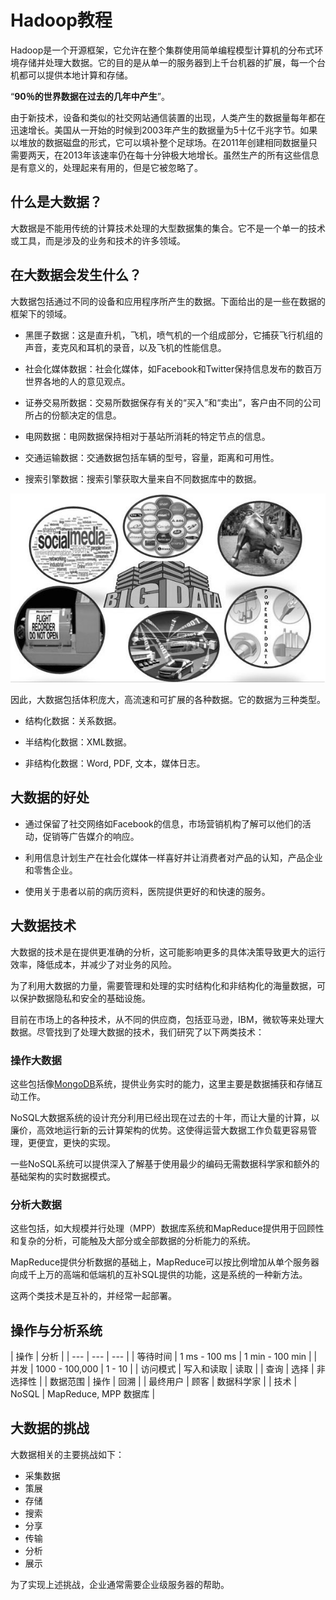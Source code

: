 # Hadoop教程

Hadoop是一个开源框架，它允许在整个集群使用简单编程模型计算机的分布式环境存储并处理大数据。它的目的是从单一的服务器到上千台机器的扩展，每一个台机都可以提供本地计算和存储。

“**90％的世界数据在过去的几年中产生**”。

由于新技术，设备和类似的社交网站通信装置的出现，人类产生的数据量每年都在迅速增长。美国从一开始的时候到2003年产生的数据量为5十亿千兆字节。如果以堆放的数据磁盘的形式，它可以填补整个足球场。在2011年创建相同数据量只需要两天，在2013年该速率仍在每十分钟极大地增长。虽然生产的所有这些信息是有意义的，处理起来有用的，但是它被忽略了。

## 什么是大数据？

大数据是不能用传统的计算技术处理的大型数据集的集合。它不是一个单一的技术或工具，而是涉及的业务和技术的许多领域。

## 在大数据会发生什么？

大数据包括通过不同的设备和应用程序所产生的数据。下面给出的是一些在数据的框架下的领域。

*   黑匣子数据：这是直升机，飞机，喷气机的一个组成部分，它捕获飞行机组的声音，麦克风和耳机的录音，以及飞机的性能信息。

*   社会化媒体数据：社会化媒体，如Facebook和Twitter保持信息发布的数百万世界各地的人的意见观点。

*   证券交易所数据：交易所数据保存有关的“买入”和“卖出”，客户由不同的公司所占的份额决定的信息。

*   电网数据：电网数据保持相对于基站所消耗的特定节点的信息。

*   交通运输数据：交通数据包括车辆的型号，容量，距离和可用性。

*   搜索引擎数据：搜索引擎获取大量来自不同数据库中的数据。

![Big Data](../img/1-14122GH401A4.jpg)

因此，大数据包括体积庞大，高流速和可扩展的各种数据。它的数据为三种类型。

*   结构化数据：关系数据。

*   半结构化数据：XML数据。

*   非结构化数据：Word, PDF, 文本，媒体日志。

## 大数据的好处

*   通过保留了社交网络如Facebook的信息，市场营销机构了解可以他们的活动，促销等广告媒介的响应。

*   利用信息计划生产在社会化媒体一样喜好并让消费者对产品的认知，产品企业和零售企业。

*   使用关于患者以前的病历资料，医院提供更好的和快速的服务。

## 大数据技术

大数据的技术是在提供更准确的分析，这可能影响更多的具体决策导致更大的运行效率，降低成本，并减少了对业务的风险。

为了利用大数据的力量，需要管理和处理的实时结构化和非结构化的海量数据，可以保护数据隐私和安全的基础设施。

目前在市场上的各种技术，从不同的供应商，包括亚马逊，IBM，微软等来处理大数据。尽管找到了处理大数据的技术，我们研究了以下两类技术：

### 操作大数据

这些包括像[MongoDB](http://www.yiibai.com/mongodb/)系统，提供业务实时的能力，这里主要是数据捕获和存储互动工作。

NoSQL大数据系统的设计充分利用已经出现在过去的十年，而让大量的计算，以廉价，高效地运行新的云计算架构的优势。这使得运营大数据工作负载更容易管理，更便宜，更快的实现。

一些NoSQL系统可以提供深入了解基于使用最少的编码无需数据科学家和额外的基础架构的实时数据模式。

### 分析大数据

这些包括，如大规模并行处理（MPP）数据库系统和MapReduce提供用于回顾性和复杂的分析，可能触及大部分或全部数据的分析能力的系统。

MapReduce提供分析数据的基础上，MapReduce可以按比例增加从单个服务器向成千上万的高端和低端机的互补SQL提供的功能，这是系统的一种新方法。

这两个类技术是互补的，并经常一起部署。

## 操作与分析系统

| 操作 | 分析 |
| --- | --- | --- |
| 等待时间 | 1 ms - 100 ms | 1 min - 100 min |
| 并发 | 1000 - 100,000 | 1 - 10 |
| 访问模式 | 写入和读取 | 读取 |
| 查询 | 选择 | 非选择性 |
| 数据范围 | 操作 | 回溯 |
| 最终用户 | 顾客 | 数据科学家 |
| 技术 | NoSQL | MapReduce, MPP 数据库 |

## 大数据的挑战

大数据相关的主要挑战如下：

*   采集数据
*   策展
*   存储
*   搜索
*   分享
*   传输
*   分析
*   展示

为了实现上述挑战，企业通常需要企业级服务器的帮助。

